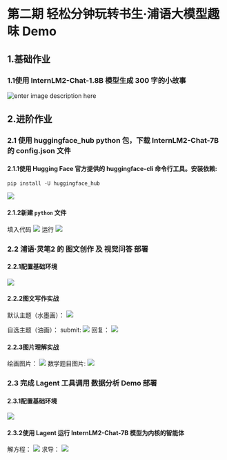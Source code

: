 ﻿# 第二期 轻松分钟玩转书生·浦语大模型趣味 Demo

## 1.基础作业  
    
### 1.1使用 InternLM2-Chat-1.8B 模型生成 300 字的小故事  
        
![enter image description here](images/Lesson2/homework/1.1300WordsStory.png)
        
## 2.进阶作业
    
### 2.1 使用 huggingface_hub python 包，下载 InternLM2-Chat-7B 的 config.json 文件

#### 2.1.1使用 Hugging Face 官方提供的 huggingface-cli 命令行工具。安装依赖:

    pip install -U huggingface_hub
   ![ ](images/Lesson2/homework/2.1.1InstallHuggingfaceHub.png)

#### 2.1.2新建 `python` 文件
填入代码
![ ](images/Lesson2/homework/2.1.2PythonCode.png)
运行
![ ](images/Lesson2/homework/2.1.2RunPyFile.png)


### 2.2 浦语·灵笔2 的 图文创作 及 视觉问答 部署

#### 2.2.1配置基础环境
![ ](images/Lesson2/homework/2.2.1BasicEnvironment.png)
#### 2.2.2图文写作实战
默认主题（水墨画）：
![ ](images/Lesson2/homework/2.2.2ChinesePaintingWritingAndPicture.png)

自选主题（油画）：
submit:
![ ](images/Lesson2/homework/2.2.2OilpaintingWritingAndPicture_Task.png)
回复：
![ ](images/Lesson2/homework/2.2.2OilpaintingWritingAndPicture_Answer.png)
#### 2.2.3图片理解实战
绘画图片：
![ ](images/Lesson2/homework/2.2.3PictureExplaination.png)
数学题目图片:
![ ](images/Lesson2/homework/2.2.3PictureExplaination_MathProblem.png)
    
### 2.3 完成 Lagent 工具调用 数据分析 Demo 部署
 
#### 2.3.1配置基础环境
![ ](images/Lesson2/homework/2.3.1BasicEnvironment.png)
#### 2.3.2使用 Lagent 运行 InternLM2-Chat-7B 模型为内核的智能体
解方程：
![ ](images/Lesson2/homework/2.3.2Equation.png)
求导：
![ ](images/Lesson2/homework/2.3.2Derivative.png)

